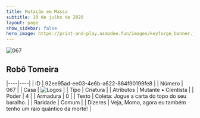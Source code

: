 ```yaml
---
title: Mutação em Massa
subtitle: 10 de julho de 2020
layout: page
show_sidebar: false
hero_image: https://print-and-play.asmodee.fun/images/keyforge_banner.jpg
---
```


![067](https://cdn.keyforgegame.com/media/card_front/pt/479_067_W22559M9WV46_pt.png)

## Robô Tomeira

|----|----|
| ID | 92ee95ad-ee03-4e6b-a622-864f90199fe8 |
| Número | 067 |
| Casa | ![Logos](https://archonarcana.com/images/thumb/c/ce/Logos.png/22px-Logos.png "Logos") |
| Tipo | Criatura |
| Atributos | Mutante • Cientista |
| Poder | 4 |
| Armadura | 0 |
| Texto | Coleta: Jogue a carta do topo do seu baralho. |
| Raridade | Comum |
| Dizeres | Veja, Momo, agora eu também tenho   um raio quântico da morte! |
